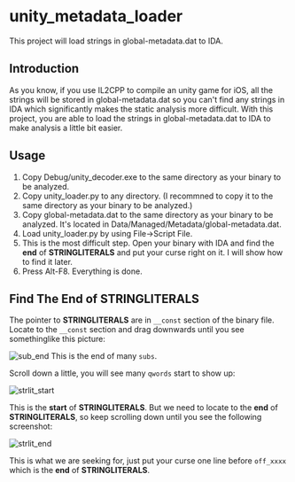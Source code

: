 # unity_metadata_loader

This project will load strings in global-metadata.dat to IDA.

## Introduction

As you know, if you use IL2CPP to compile an unity game for iOS, all the strings will be stored in global-metadata.dat so you can't find any strings in IDA which significantly makes the static analysis more difficult. With this project, you are able to load the strings in global-metadata.dat to IDA to make analysis a little bit easier.


## Usage

1. Copy Debug/unity_decoder.exe to the same directory as your binary to be analyzed.
2. Copy unity_loader.py to any directory. (I recommned to copy it to the same directory as your binary to be analyzed.)
3. Copy global-metadata.dat to the same directory as your binary to be analyzed. It's located in Data/Managed/Metadata/global-metadata.dat.
4. Load unity_loader.py by using File->Script File.
5. This is the most difficult step. Open your binary with IDA and find the **end** of **STRINGLITERALS** and put your curse right on it. I will show how to find it later.
6. Press Alt-F8. Everything is done.


## Find The **End** of **STRINGLITERALS**



The pointer to **STRINGLITERALS** are in `__const` section of the binary file. Locate to the `__const` section and drag downwards until you see somethinglike this picture: 

![sub_end](https://www.nevermoe.com/wp-content/uploads/2016/08/sub_end.png)
This is the end of many `subs`.

Scroll down a little, you will see many `qwords` start to show up:

![strlit_start](https://www.nevermoe.com/wp-content/uploads/2016/08/strlit_start.png)

This is the **start** of **STRINGLITERALS**. But we need to locate to the **end** of **STRINGLITERALS**, so keep scrolling down until you see the following screenshot:

![strlit_end](https://www.nevermoe.com/wp-content/uploads/2016/08/strlit_end.png)

This is what we are seeking for, just put your curse one line before `off_xxxx` which is the **end** of **STRINGLITERALS**.




